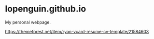 # lopenguin.github.io
My personal webpage.

https://themeforest.net/item/ryan-vcard-resume-cv-template/21584603
